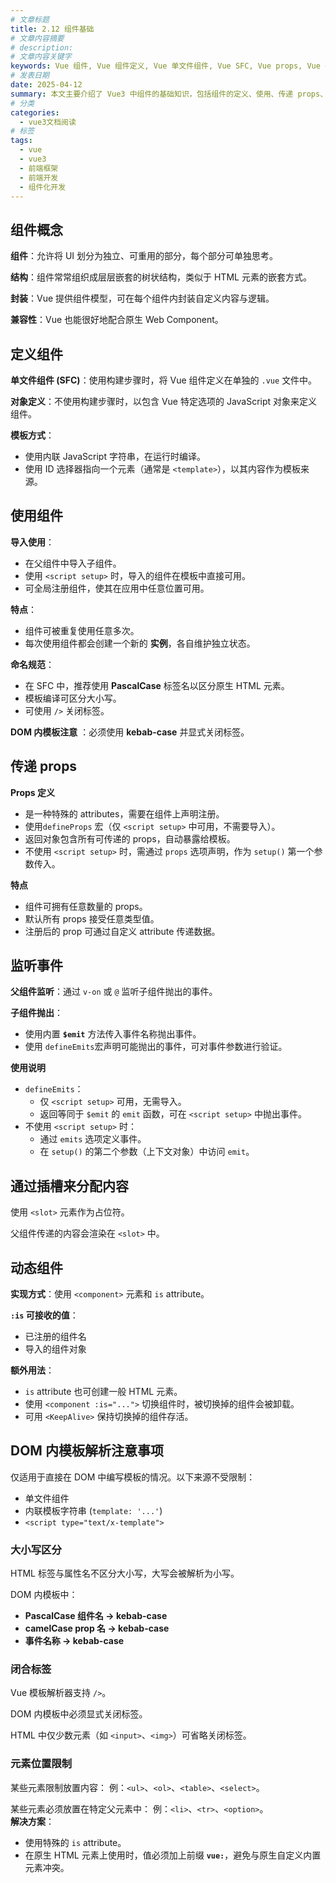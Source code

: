 ```yaml
---
# 文章标题
title: 2.12 组件基础
# 文章内容摘要
# description:
# 文章内容关键字
keywords: Vue 组件, Vue 组件定义, Vue 单文件组件, Vue SFC, Vue props, Vue emits, Vue 插槽, Vue 动态组件, Vue defineProps, Vue defineEmits, Vue KeepAlive, Vue 组件通信, Vue 组件命名规范
# 发表日期
date: 2025-04-12
summary: 本文主要介绍了 Vue3 中组件的基础知识，包括组件的定义、使用、传递 props、监听事件、插槽、动态组件以及 DOM 内模板解析注意事项。
# 分类
categories:
  - vue3文档阅读
# 标签
tags:
  - vue
  - vue3
  - 前端框架
  - 前端开发
  - 组件化开发
---
```


## 组件概念

**组件**：允许将 UI 划分为独立、可重用的部分，每个部分可单独思考。

**结构**：组件常常组织成层层嵌套的树状结构，类似于 HTML 元素的嵌套方式。

**封装**：Vue 提供组件模型，可在每个组件内封装自定义内容与逻辑。

**兼容性**：Vue 也能很好地配合原生 Web Component。

## 定义组件

**单文件组件 (SFC)**：使用构建步骤时，将 Vue 组件定义在单独的 `.vue` 文件中。

**对象定义**：不使用构建步骤时，以包含 Vue 特定选项的 JavaScript 对象来定义组件。

**模板方式**：

- 使用内联 JavaScript 字符串，在运行时编译。
- 使用 ID 选择器指向一个元素（通常是 `<template>`），以其内容作为模板来源。

## 使用组件

**导入使用**：

- 在父组件中导入子组件。
- 使用 `<script setup>` 时，导入的组件在模板中直接可用。
- 可全局注册组件，使其在应用中任意位置可用。

**特点**：

- 组件可被重复使用任意多次。
- 每次使用组件都会创建一个新的 **实例**，各自维护独立状态。

**命名规范**：

- 在 SFC 中，推荐使用 **PascalCase** 标签名以区分原生 HTML 元素。
- 模板编译可区分大小写。
- 可使用 `/>` 关闭标签。

**DOM 内模板注意** ：必须使用 **kebab-case** 并显式关闭标签。

## 传递 props

**Props 定义**

- 是一种特殊的 attributes，需要在组件上声明注册。
- 使用`defineProps` 宏（仅 `<script setup>` 中可用，不需要导入）。
- 返回对象包含所有可传递的 props，自动暴露给模板。
- 不使用 `<script setup>` 时，需通过 `props` 选项声明，作为 `setup()` 第一个参数传入。

**特点**

- 组件可拥有任意数量的 props。
- 默认所有 props 接受任意类型值。
- 注册后的 prop 可通过自定义 attribute 传递数据。

## 监听事件

**父组件监听**：通过 `v-on` 或 `@` 监听子组件抛出的事件。

**子组件抛出**：

- 使用内置 **`$emit`** 方法传入事件名称抛出事件。
- 使用 `defineEmits`宏声明可能抛出的事件，可对事件参数进行验证。

**使用说明**

- `defineEmits`：
  - 仅 `<script setup>` 可用，无需导入。
  - 返回等同于 `$emit` 的 `emit` 函数，可在 `<script setup>` 中抛出事件。
- 不使用 `<script setup>` 时：
  - 通过 `emits` 选项定义事件。
  - 在 `setup()` 的第二个参数（上下文对象）中访问 `emit`。

## 通过插槽来分配内容

使用 `<slot>` 元素作为占位符。

父组件传递的内容会渲染在 `<slot>` 中。

## 动态组件

**实现方式**：使用 `<component>` 元素和 `is` attribute。

**`:is` 可接收的值**：

- 已注册的组件名
- 导入的组件对象

**额外用法**：

- `is` attribute 也可创建一般 HTML 元素。
- 使用 `<component :is="...">` 切换组件时，被切换掉的组件会被卸载。
- 可用 `<KeepAlive>` 保持切换掉的组件存活。

## DOM 内模板解析注意事项

仅适用于直接在 DOM 中编写模板的情况。以下来源不受限制：

- 单文件组件
- 内联模板字符串 (`template: '...'`)
- `<script type="text/x-template">`

### 大小写区分

HTML 标签与属性名不区分大小写，大写会被解析为小写。

DOM 内模板中：

- **PascalCase 组件名 → kebab-case**
- **camelCase prop 名 → kebab-case**
- **事件名称 → kebab-case**

### 闭合标签

Vue 模板解析器支持 `/>`。

DOM 内模板中必须显式关闭标签。

HTML 中仅少数元素（如 `<input>`、`<img>`）可省略关闭标签。

### 元素位置限制

某些元素限制放置内容： 例：`<ul>`、`<ol>`、`<table>`、`<select>`。

某些元素必须放置在特定父元素中： 例：`<li>`、`<tr>`、`<option>`。  
**解决方案**：

- 使用特殊的 `is` attribute。
- 在原生 HTML 元素上使用时，值必须加上前缀 **`vue:`**，避免与原生自定义内置元素冲突。
